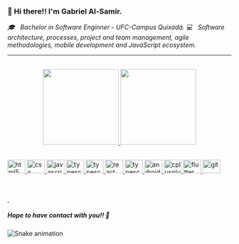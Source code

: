 ### 👋 Hi there!! I'm Gabriel Al-Samir.

_🎓 &nbsp; Bachelor in Software Enginner - UFC-Campus Quixadá._
_💻 &nbsp; Software architecture, processes, project and team management, agile methodologies, mobile development and JavaScript ecosystem._

<hr/>
<br/>

<div align="center">
  <a href="https://github.com/GuimaraesSl">
  <img height="170em" src="https://github-readme-stats-guimaraessl.vercel.app/api?username=guimaraessl&show_icons=true&theme=dracula&include_all_commits=true&count_private=true"/>
  <img height="170em" src="https://github-readme-stats-guimaraessl.vercel.app/api/top-langs/?username=guimaraessl&layout=compact&langs_count=7&theme=dracula"/>
</div>
  
<div style="display: inline_block"><br>
<p align="left">
<img src="https://cdn.jsdelivr.net/gh/devicons/devicon/icons/html5/html5-original.svg" alt="html5" width="40" height="30"/>
<img src="https://cdn.jsdelivr.net/gh/devicons/devicon/icons/css3/css3-original.svg" alt="css" width="40" height="30"/>
<img src="https://cdn.jsdelivr.net/gh/devicons/devicon/icons/javascript/javascript-original.svg" alt="javascript" width="40" height="30"/> 
<img src="https://cdn.jsdelivr.net/gh/devicons/devicon/icons/typescript/typescript-original.svg" alt="typescript" width="40" height="30"/>
<img src="https://cdn.jsdelivr.net/gh/devicons/devicon/icons/python/python-original.svg" alt="typescript" width="40" height="30"/>
<img src="https://cdn.jsdelivr.net/gh/devicons/devicon/icons/react/react-original.svg" alt="react" width="40" height="30"/>
<img src="https://cdn.jsdelivr.net/gh/devicons/devicon/icons/nodejs/nodejs-original.svg" alt="typescript" width="40" height="30"/>
<img src="https://cdn.jsdelivr.net/gh/devicons/devicon/icons/androidstudio/androidstudio-original.svg" alt="androidstudio" width="40" height="30"/>  
<img src="https://cdn.jsdelivr.net/gh/devicons/devicon/icons/cplusplus/cplusplus-original.svg" alt="cplusplus" width="40" height="30"/>
<img src="https://cdn.jsdelivr.net/gh/devicons/devicon/icons/flutter/flutter-original.svg" alt="flutter" width="40" height="30"/>
<img src="https://cdn.jsdelivr.net/gh/devicons/devicon/icons/git/git-original.svg" alt="git" width="40" height="30"/>
  
##
  
<br>
<div>
  <a href="https://www.linkedin.com/in/gabriel-al-samir" target="_blank">
    <img src="https://img.shields.io/badge/LinkedIn-0077B5?style=for-the-badge&logo=linkedin&logoColor=white" alt=""/>
  </a>
  <a href="https://www.instagram.com/alsamir_gabriel" target="_blank">
    <img src="https://img.shields.io/badge/Instagram-E4405F?style=for-the-badge&logo=instagram&logoColor=white" alt=""/>
  </a>  
</div>

##### Hope to have contact with you!! 👋
  
![Snake animation](https://github.com/edjunior0/edjunior0/blob/output/github-contribution-grid-snake.svg)
